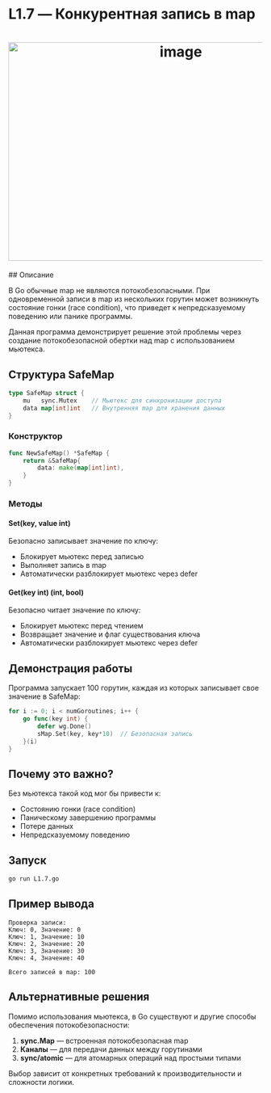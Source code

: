# L1.7 — Конкурентная запись в map
<h1 align="center"><img width="668" height="433" alt="image" src="https://github.com/user-attachments/assets/1131f970-98ab-4d51-8ed6-6ca4e93bd22d" /></h1>
## Описание

В Go обычные map не являются потокобезопасными. При одновременной записи в map из нескольких горутин может возникнуть состояние гонки (race condition), что приведет к непредсказуемому поведению или панике программы.

Данная программа демонстрирует решение этой проблемы через создание потокобезопасной обертки над map с использованием мьютекса.

## Структура SafeMap

```go
type SafeMap struct {
    mu   sync.Mutex    // Мьютекс для синхронизации доступа
    data map[int]int   // Внутренняя map для хранения данных
}
```

### Конструктор
```go
func NewSafeMap() *SafeMap {
    return &SafeMap{
        data: make(map[int]int),
    }
}
```

### Методы

#### Set(key, value int)
Безопасно записывает значение по ключу:
- Блокирует мьютекс перед записью
- Выполняет запись в map
- Автоматически разблокирует мьютекс через defer

#### Get(key int) (int, bool)
Безопасно читает значение по ключу:
- Блокирует мьютекс перед чтением
- Возвращает значение и флаг существования ключа
- Автоматически разблокирует мьютекс через defer

## Демонстрация работы

Программа запускает 100 горутин, каждая из которых записывает свое значение в SafeMap:

```go
for i := 0; i < numGoroutines; i++ {
    go func(key int) {
        defer wg.Done()
        sMap.Set(key, key*10)  // Безопасная запись
    }(i)
}
```

## Почему это важно?

Без мьютекса такой код мог бы привести к:
- Состоянию гонки (race condition)
- Паническому завершению программы
- Потере данных
- Непредсказуемому поведению

## Запуск

```bash
go run L1.7.go
```

## Пример вывода

```
Проверка записи:
Ключ: 0, Значение: 0
Ключ: 1, Значение: 10
Ключ: 2, Значение: 20
Ключ: 3, Значение: 30
Ключ: 4, Значение: 40

Всего записей в map: 100
```

## Альтернативные решения

Помимо использования мьютекса, в Go существуют и другие способы обеспечения потокобезопасности:

1. **sync.Map** — встроенная потокобезопасная map
2. **Каналы** — для передачи данных между горутинами
3. **sync/atomic** — для атомарных операций над простыми типами

Выбор зависит от конкретных требований к производительности и сложности логики.
